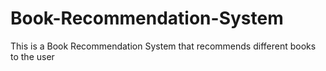 # Book-Recommendation-System
This is a Book Recommendation System that recommends different books to the user
